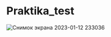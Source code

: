 # Praktika_test
![Снимок экрана 2023-01-12 233036](https://user-images.githubusercontent.com/97291756/212174646-f0b48f05-c0dd-4a39-9ce2-c409a6407199.png)
